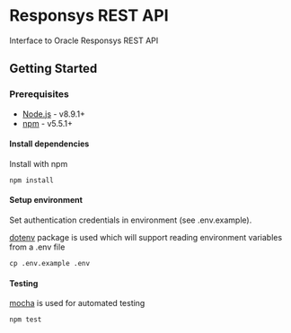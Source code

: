 # Responsys REST API

Interface to Oracle Responsys REST API

## Getting Started

### Prerequisites

* [Node.js](https://nodejs.org) - v8.9.1+
* [npm](https://www.npmjs.com/) - v5.5.1+

#### Install dependencies

Install with npm

```
npm install
```

#### Setup environment

Set authentication credentials in environment (see .env.example).

[dotenv](https://www.npmjs.com/package/dotenv) package is used which will support reading environment variables from a .env file

```
cp .env.example .env
```

#### Testing

[mocha](https://www.npmjs.com/package/mocha) is used for automated testing

```
npm test
```
